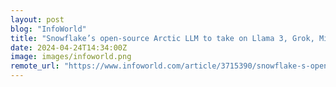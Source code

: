 ```yaml
---
layout: post
blog: "InfoWorld"
title: "Snowflake’s open-source Arctic LLM to take on Llama 3, Grok, Mistral, and DBRX"
date: 2024-04-24T14:34:00Z
image: images/infoworld.png
remote_url: "https://www.infoworld.com/article/3715390/snowflake-s-open-source-arctic-llm-to-take-on-llama-3-grok-mistral-and-dbrx.html#tk.rss_applicationdevelopment"
---
```


